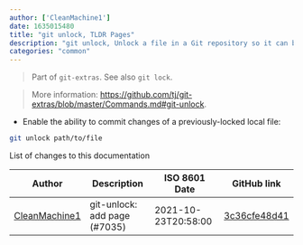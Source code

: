 ```yaml
---
author: ['CleanMachine1']
date: 1635015480
title: "git unlock, TLDR Pages"
description: "git unlock, Unlock a file in a Git repository so it can be modified by a commit."
categories: "common"
---
```

> Part of `git-extras`. See also `git lock`.

> More information: <https://github.com/tj/git-extras/blob/master/Commands.md#git-unlock>.

- Enable the ability to commit changes of a previously-locked local file:

```bash
git unlock path/to/file
```
List of changes to this documentation


Author | Description | ISO 8601 Date | GitHub link
------|-----|-----|-----
[CleanMachine1](mailto:78213164+CleanMachine1@users.noreply.github.com) | git-unlock: add page (#7035) | 2021-10-23T20:58:00 | [3c36cfe48d41](https://github.com/tldr-pages/tldr/commit/3c36cfe48d418da45830f7f926b798a9eec3362f)

